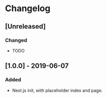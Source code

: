 # Changelog

## [Unreleased]

### Changed

- TODO

## [1.0.0] - 2019-06-07

### Added

- Next.js init, with placeholder index and page.